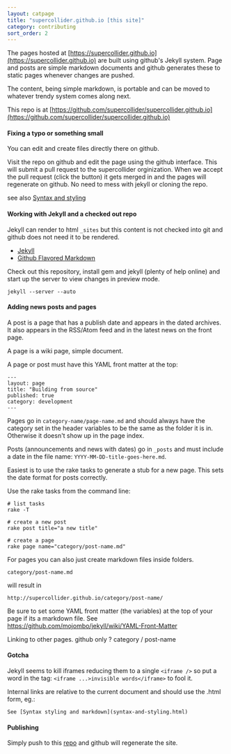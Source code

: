 ```yaml
---
layout: catpage
title: "supercollider.github.io [this site]"
category: contributing
sort_order: 2
---
```



The pages hosted at [https://supercollider.github.io](https://supercollider.github.io) are built using github's Jekyll system.  Page and posts are simple markdown documents and github generates these to static pages whenever changes are pushed.

The content, being simple markdown, is portable and can be moved to whatever trendy system comes along next.

This repo is at [https://github.com/supercollider/supercollider.github.io](https://github.com/supercollider/supercollider.github.io)


#### Fixing a typo or something small

You can edit and create files directly there on github.

Visit the repo on github and edit the page using the github interface.  This will submit a pull request to the supercollider orginization.  When we accept the pull request (click the button) it gets merged in and the pages will regenerate on github. No need to mess with jekyll or cloning the repo.


see also [Syntax and styling](syntax-and-styling.html)


#### Working with Jekyll and a checked out repo


Jekyll can render to html `_sites` but this content is not checked into git and github does not need it to be rendered.

- [Jekyll](http://jekyllrb.com/)
- [Github Flavored Markdown](https://help.github.com/articles/github-flavored-markdown)

Check out this repository, install gem and jekyll (plenty of help online) and start up the server to view changes in preview mode.

    jekyll --server --auto


#### Adding news posts and pages

A post is a page that has a publish date and appears in the dated archives. It also appears in the RSS/Atom feed and in the latest news on the front page.

A page is a wiki page, simple document.

A page or post must have this YAML front matter at the top:

    ---
    layout: page
    title: "Building from source"
    published: true
    category: development
    ---

Pages go in `category-name/page-name.md` and should always have the category set in the header variables to be the same as the folder it is in.  Otherwise it doesn't show up in the page index.

Posts (announcements and news with dates) go in `_posts` and must include a date in the file name: `YYYY-MM-DD-title-goes-here.md`.

Easiest is to use the rake tasks to generate a stub for a new page.  This sets the date format for posts correctly.

Use the rake tasks from the command line:

    # list tasks
    rake -T

    # create a new post
    rake post title="a new title"

    # create a page
    rake page name="category/post-name.md"

For pages you can also just create markdown files inside folders.

    category/post-name.md

will result in

    http://supercollider.github.io/category/post-name/

Be sure to set some YAML front matter (the variables) at the top of your page if its a markdown file.  See https://github.com/mojombo/jekyll/wiki/YAML-Front-Matter

Linking to other pages.  github only ?   category / post-name

#### Gotcha

Jekyll seems to kill iframes reducing them to a single `<iframe />` so put a word in the tag: `<iframe ...>invisible words</iframe>` to fool it.

Internal links are relative to the current document and should use the .html form, eg.:

    See [Syntax styling and markdown](syntax-and-styling.html)


#### Publishing

Simply push to this [repo](https://github.com/supercollider/supercollider.github.io) and github will regenerate the site.


